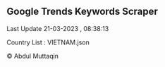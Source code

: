 

## Google Trends Keywords Scraper 
 
Last Update 21-03-2023 , 08:38:13

Country List :
VIETNAM.json



© Abdul Muttaqin 

